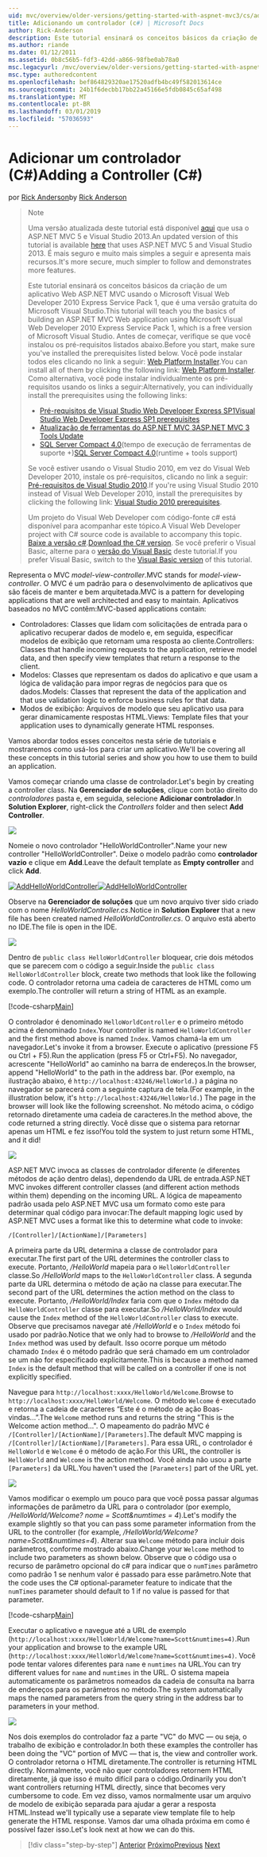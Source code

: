 ```yaml
---
uid: mvc/overview/older-versions/getting-started-with-aspnet-mvc3/cs/adding-a-controller
title: Adicionando um controlador (c#) | Microsoft Docs
author: Rick-Anderson
description: Este tutorial ensinará os conceitos básicos da criação de um aplicativo Web ASP.NET MVC usando o Microsoft Visual Web Developer 2010 Express independentemente Pack 1, que i...
ms.author: riande
ms.date: 01/12/2011
ms.assetid: 0b8c56b5-fdf3-42dd-a866-98fbe0ab78a0
msc.legacyurl: /mvc/overview/older-versions/getting-started-with-aspnet-mvc3/cs/adding-a-controller
msc.type: authoredcontent
ms.openlocfilehash: bef864829320ae17520adfb4bc49f582013614ce
ms.sourcegitcommit: 24b1f6decbb17bb22a45166e5fdb0845c65af498
ms.translationtype: MT
ms.contentlocale: pt-BR
ms.lasthandoff: 03/01/2019
ms.locfileid: "57036593"
---
```

<a name="adding-a-controller-c"></a><span data-ttu-id="9336f-103">Adicionar um controlador (C#)</span><span class="sxs-lookup"><span data-stu-id="9336f-103">Adding a Controller (C#)</span></span>
====================
<span data-ttu-id="9336f-104">por [Rick Anderson]((https://twitter.com/RickAndMSFT))</span><span class="sxs-lookup"><span data-stu-id="9336f-104">by [Rick Anderson]((https://twitter.com/RickAndMSFT))</span></span>

> > [!NOTE]
> > <span data-ttu-id="9336f-105">Uma versão atualizada deste tutorial está disponível [aqui](../../../getting-started/introduction/getting-started.md) que usa o ASP.NET MVC 5 e Visual Studio 2013.</span><span class="sxs-lookup"><span data-stu-id="9336f-105">An updated version of this tutorial is available [here](../../../getting-started/introduction/getting-started.md) that uses ASP.NET MVC 5 and Visual Studio 2013.</span></span> <span data-ttu-id="9336f-106">É mais seguro e muito mais simples a seguir e apresenta mais recursos.</span><span class="sxs-lookup"><span data-stu-id="9336f-106">It's more secure, much simpler to follow and demonstrates more features.</span></span>
> 
> 
> <span data-ttu-id="9336f-107">Este tutorial ensinará os conceitos básicos da criação de um aplicativo Web ASP.NET MVC usando o Microsoft Visual Web Developer 2010 Express Service Pack 1, que é uma versão gratuita do Microsoft Visual Studio.</span><span class="sxs-lookup"><span data-stu-id="9336f-107">This tutorial will teach you the basics of building an ASP.NET MVC Web application using Microsoft Visual Web Developer 2010 Express Service Pack 1, which is a free version of Microsoft Visual Studio.</span></span> <span data-ttu-id="9336f-108">Antes de começar, verifique se que você instalou os pré-requisitos listados abaixo.</span><span class="sxs-lookup"><span data-stu-id="9336f-108">Before you start, make sure you've installed the prerequisites listed below.</span></span> <span data-ttu-id="9336f-109">Você pode instalar todos eles clicando no link a seguir: [Web Platform Installer](https://www.microsoft.com/web/gallery/install.aspx?appid=VWD2010SP1Pack).</span><span class="sxs-lookup"><span data-stu-id="9336f-109">You can install all of them by clicking the following link: [Web Platform Installer](https://www.microsoft.com/web/gallery/install.aspx?appid=VWD2010SP1Pack).</span></span> <span data-ttu-id="9336f-110">Como alternativa, você pode instalar individualmente os pré-requisitos usando os links a seguir:</span><span class="sxs-lookup"><span data-stu-id="9336f-110">Alternatively, you can individually install the prerequisites using the following links:</span></span>
> 
> - [<span data-ttu-id="9336f-111">Pré-requisitos de Visual Studio Web Developer Express SP1</span><span class="sxs-lookup"><span data-stu-id="9336f-111">Visual Studio Web Developer Express SP1 prerequisites</span></span>](https://www.microsoft.com/web/gallery/install.aspx?appid=VWD2010SP1Pack)
> - [<span data-ttu-id="9336f-112">Atualização de ferramentas do ASP.NET MVC 3</span><span class="sxs-lookup"><span data-stu-id="9336f-112">ASP.NET MVC 3 Tools Update</span></span>](https://www.microsoft.com/web/gallery/install.aspx?appsxml=&amp;appid=MVC3)
> - <span data-ttu-id="9336f-113">[SQL Server Compact 4.0](https://www.microsoft.com/web/gallery/install.aspx?appid=SQLCE;SQLCEVSTools_4_0)(tempo de execução de ferramentas de suporte +)</span><span class="sxs-lookup"><span data-stu-id="9336f-113">[SQL Server Compact 4.0](https://www.microsoft.com/web/gallery/install.aspx?appid=SQLCE;SQLCEVSTools_4_0)(runtime + tools support)</span></span>
> 
> <span data-ttu-id="9336f-114">Se você estiver usando o Visual Studio 2010, em vez do Visual Web Developer 2010, instale os pré-requisitos, clicando no link a seguir: [Pré-requisitos de Visual Studio 2010](https://www.microsoft.com/web/gallery/install.aspx?appsxml=&amp;appid=VS2010SP1Pack).</span><span class="sxs-lookup"><span data-stu-id="9336f-114">If you're using Visual Studio 2010 instead of Visual Web Developer 2010, install the prerequisites by clicking the following link: [Visual Studio 2010 prerequisites](https://www.microsoft.com/web/gallery/install.aspx?appsxml=&amp;appid=VS2010SP1Pack).</span></span>
> 
> <span data-ttu-id="9336f-115">Um projeto do Visual Web Developer com código-fonte c# está disponível para acompanhar este tópico.</span><span class="sxs-lookup"><span data-stu-id="9336f-115">A Visual Web Developer project with C# source code is available to accompany this topic.</span></span> <span data-ttu-id="9336f-116">[Baixe a versão c#](https://code.msdn.microsoft.com/Introduction-to-MVC-3-10d1b098).</span><span class="sxs-lookup"><span data-stu-id="9336f-116">[Download the C# version](https://code.msdn.microsoft.com/Introduction-to-MVC-3-10d1b098).</span></span> <span data-ttu-id="9336f-117">Se você preferir o Visual Basic, alterne para o [versão do Visual Basic](../vb/intro-to-aspnet-mvc-3.md) deste tutorial.</span><span class="sxs-lookup"><span data-stu-id="9336f-117">If you prefer Visual Basic, switch to the [Visual Basic version](../vb/intro-to-aspnet-mvc-3.md) of this tutorial.</span></span>


<span data-ttu-id="9336f-118">Representa o MVC *model-view-controller*.</span><span class="sxs-lookup"><span data-stu-id="9336f-118">MVC stands for *model-view-controller*.</span></span> <span data-ttu-id="9336f-119">O MVC é um padrão para o desenvolvimento de aplicativos que são fáceis de manter e bem arquitetada.</span><span class="sxs-lookup"><span data-stu-id="9336f-119">MVC is a pattern for developing applications that are well architected and easy to maintain.</span></span> <span data-ttu-id="9336f-120">Aplicativos baseados no MVC contêm:</span><span class="sxs-lookup"><span data-stu-id="9336f-120">MVC-based applications contain:</span></span>

- <span data-ttu-id="9336f-121">Controladores: Classes que lidam com solicitações de entrada para o aplicativo recuperar dados de modelo e, em seguida, especificar modelos de exibição que retornam uma resposta ao cliente.</span><span class="sxs-lookup"><span data-stu-id="9336f-121">Controllers: Classes that handle incoming requests to the application, retrieve model data, and then specify view templates that return a response to the client.</span></span>
- <span data-ttu-id="9336f-122">Modelos: Classes que representam os dados do aplicativo e que usam a lógica de validação para impor regras de negócios para que os dados.</span><span class="sxs-lookup"><span data-stu-id="9336f-122">Models: Classes that represent the data of the application and that use validation logic to enforce business rules for that data.</span></span>
- <span data-ttu-id="9336f-123">Modos de exibição: Arquivos de modelo que seu aplicativo usa para gerar dinamicamente respostas HTML.</span><span class="sxs-lookup"><span data-stu-id="9336f-123">Views: Template files that your application uses to dynamically generate HTML responses.</span></span>

<span data-ttu-id="9336f-124">Vamos abordar todos esses conceitos nesta série de tutoriais e mostraremos como usá-los para criar um aplicativo.</span><span class="sxs-lookup"><span data-stu-id="9336f-124">We'll be covering all these concepts in this tutorial series and show you how to use them to build an application.</span></span>

<span data-ttu-id="9336f-125">Vamos começar criando uma classe de controlador.</span><span class="sxs-lookup"><span data-stu-id="9336f-125">Let's begin by creating a controller class.</span></span> <span data-ttu-id="9336f-126">Na **Gerenciador de soluções**, clique com botão direito do *controladores* pasta e, em seguida, selecione **Adicionar controlador**.</span><span class="sxs-lookup"><span data-stu-id="9336f-126">In **Solution Explorer**, right-click the *Controllers* folder and then select **Add Controller**.</span></span>

[![](adding-a-controller/_static/image2.png)](adding-a-controller/_static/image1.png)

<span data-ttu-id="9336f-127">Nomeie o novo controlador "HelloWorldController".</span><span class="sxs-lookup"><span data-stu-id="9336f-127">Name your new controller "HelloWorldController".</span></span> <span data-ttu-id="9336f-128">Deixe o modelo padrão como **controlador vazio** e clique em **Add**.</span><span class="sxs-lookup"><span data-stu-id="9336f-128">Leave the default template as **Empty controller** and click **Add**.</span></span>

<span data-ttu-id="9336f-129">[![AddHelloWorldController](adding-a-controller/_static/image4.png)](adding-a-controller/_static/image3.png)</span><span class="sxs-lookup"><span data-stu-id="9336f-129">[![AddHelloWorldController](adding-a-controller/_static/image4.png)](adding-a-controller/_static/image3.png)</span></span>

<span data-ttu-id="9336f-130">Observe na **Gerenciador de soluções** que um novo arquivo tiver sido criado com o nome *HelloWorldController.cs*.</span><span class="sxs-lookup"><span data-stu-id="9336f-130">Notice in **Solution Explorer** that a new file has been created named *HelloWorldController.cs*.</span></span> <span data-ttu-id="9336f-131">O arquivo está aberto no IDE.</span><span class="sxs-lookup"><span data-stu-id="9336f-131">The file is open in the IDE.</span></span>

![](adding-a-controller/_static/image5.png)

<span data-ttu-id="9336f-132">Dentro de `public class HelloWorldController` bloquear, crie dois métodos que se parecem com o código a seguir.</span><span class="sxs-lookup"><span data-stu-id="9336f-132">Inside the `public class HelloWorldController` block, create two methods that look like the following code.</span></span> <span data-ttu-id="9336f-133">O controlador retorna uma cadeia de caracteres de HTML como um exemplo.</span><span class="sxs-lookup"><span data-stu-id="9336f-133">The controller will return a string of HTML as an example.</span></span>

[!code-csharp[Main](adding-a-controller/samples/sample1.cs)]

<span data-ttu-id="9336f-134">O controlador é denominado `HelloWorldController` e o primeiro método acima é denominado `Index`.</span><span class="sxs-lookup"><span data-stu-id="9336f-134">Your controller is named `HelloWorldController` and the first method above is named `Index`.</span></span> <span data-ttu-id="9336f-135">Vamos chamá-la em um navegador.</span><span class="sxs-lookup"><span data-stu-id="9336f-135">Let's invoke it from a browser.</span></span> <span data-ttu-id="9336f-136">Execute o aplicativo (pressione F5 ou Ctrl + F5).</span><span class="sxs-lookup"><span data-stu-id="9336f-136">Run the application (press F5 or Ctrl+F5).</span></span> <span data-ttu-id="9336f-137">No navegador, acrescente "HelloWorld" ao caminho na barra de endereços.</span><span class="sxs-lookup"><span data-stu-id="9336f-137">In the browser, append "HelloWorld" to the path in the address bar.</span></span> <span data-ttu-id="9336f-138">(Por exemplo, na ilustração abaixo, é `http://localhost:43246/HelloWorld.`) a página no navegador se parecerá com a seguinte captura de tela.</span><span class="sxs-lookup"><span data-stu-id="9336f-138">(For example, in the illustration below, it's `http://localhost:43246/HelloWorld.`) The page in the browser will look like the following screenshot.</span></span> <span data-ttu-id="9336f-139">No método acima, o código retornado diretamente uma cadeia de caracteres.</span><span class="sxs-lookup"><span data-stu-id="9336f-139">In the method above, the code returned a string directly.</span></span> <span data-ttu-id="9336f-140">Você disse que o sistema para retornar apenas um HTML e fez isso!</span><span class="sxs-lookup"><span data-stu-id="9336f-140">You told the system to just return some HTML, and it did!</span></span>

![](adding-a-controller/_static/image6.png)

<span data-ttu-id="9336f-141">ASP.NET MVC invoca as classes de controlador diferente (e diferentes métodos de ação dentro delas), dependendo da URL de entrada.</span><span class="sxs-lookup"><span data-stu-id="9336f-141">ASP.NET MVC invokes different controller classes (and different action methods within them) depending on the incoming URL.</span></span> <span data-ttu-id="9336f-142">A lógica de mapeamento padrão usada pelo ASP.NET MVC usa um formato como este para determinar qual código para invocar:</span><span class="sxs-lookup"><span data-stu-id="9336f-142">The default mapping logic used by ASP.NET MVC uses a format like this to determine what code to invoke:</span></span>

`/[Controller]/[ActionName]/[Parameters]`

<span data-ttu-id="9336f-143">A primeira parte da URL determina a classe de controlador para executar.</span><span class="sxs-lookup"><span data-stu-id="9336f-143">The first part of the URL determines the controller class to execute.</span></span> <span data-ttu-id="9336f-144">Portanto, */HelloWorld* mapeia para o `HelloWorldController` classe.</span><span class="sxs-lookup"><span data-stu-id="9336f-144">So */HelloWorld* maps to the `HelloWorldController` class.</span></span> <span data-ttu-id="9336f-145">A segunda parte da URL determina o método de ação na classe para executar.</span><span class="sxs-lookup"><span data-stu-id="9336f-145">The second part of the URL determines the action method on the class to execute.</span></span> <span data-ttu-id="9336f-146">Portanto, */HelloWorld/Index* faria com que o `Index` método da `HelloWorldController` classe para executar.</span><span class="sxs-lookup"><span data-stu-id="9336f-146">So */HelloWorld/Index* would cause the `Index` method of the `HelloWorldController` class to execute.</span></span> <span data-ttu-id="9336f-147">Observe que precisamos navegar até */HelloWorld* e o `Index` método foi usado por padrão.</span><span class="sxs-lookup"><span data-stu-id="9336f-147">Notice that we only had to browse to */HelloWorld* and the `Index` method was used by default.</span></span> <span data-ttu-id="9336f-148">Isso ocorre porque um método chamado `Index` é o método padrão que será chamado em um controlador se um não for especificado explicitamente.</span><span class="sxs-lookup"><span data-stu-id="9336f-148">This is because a method named `Index` is the default method that will be called on a controller if one is not explicitly specified.</span></span>

<span data-ttu-id="9336f-149">Navegue para `http://localhost:xxxx/HelloWorld/Welcome`.</span><span class="sxs-lookup"><span data-stu-id="9336f-149">Browse to `http://localhost:xxxx/HelloWorld/Welcome`.</span></span> <span data-ttu-id="9336f-150">O método `Welcome` é executado e retorna a cadeia de caracteres “Este é o método de ação Boas-vindas...”.</span><span class="sxs-lookup"><span data-stu-id="9336f-150">The `Welcome` method runs and returns the string "This is the Welcome action method...".</span></span> <span data-ttu-id="9336f-151">O mapeamento do padrão MVC é `/[Controller]/[ActionName]/[Parameters]`.</span><span class="sxs-lookup"><span data-stu-id="9336f-151">The default MVC mapping is `/[Controller]/[ActionName]/[Parameters]`.</span></span> <span data-ttu-id="9336f-152">Para essa URL, o controlador é `HelloWorld` e `Welcome` é o método de ação.</span><span class="sxs-lookup"><span data-stu-id="9336f-152">For this URL, the controller is `HelloWorld` and `Welcome` is the action method.</span></span> <span data-ttu-id="9336f-153">Você ainda não usou a parte `[Parameters]` da URL.</span><span class="sxs-lookup"><span data-stu-id="9336f-153">You haven't used the `[Parameters]` part of the URL yet.</span></span>

![](adding-a-controller/_static/image7.png)

<span data-ttu-id="9336f-154">Vamos modificar o exemplo um pouco para que você possa passar algumas informações de parâmetro da URL para o controlador (por exemplo, */HelloWorld/Welcome? nome = Scott&amp;numtimes = 4*).</span><span class="sxs-lookup"><span data-stu-id="9336f-154">Let's modify the example slightly so that you can pass some parameter information from the URL to the controller (for example, */HelloWorld/Welcome?name=Scott&amp;numtimes=4*).</span></span> <span data-ttu-id="9336f-155">Alterar sua `Welcome` método para incluir dois parâmetros, conforme mostrado abaixo.</span><span class="sxs-lookup"><span data-stu-id="9336f-155">Change your `Welcome` method to include two parameters as shown below.</span></span> <span data-ttu-id="9336f-156">Observe que o código usa o recurso de parâmetro opcional do c# para indicar que o `numTimes` parâmetro como padrão 1 se nenhum valor é passado para esse parâmetro.</span><span class="sxs-lookup"><span data-stu-id="9336f-156">Note that the code uses the C# optional-parameter feature to indicate that the `numTimes` parameter should default to 1 if no value is passed for that parameter.</span></span>

[!code-csharp[Main](adding-a-controller/samples/sample2.cs)]

<span data-ttu-id="9336f-157">Executar o aplicativo e navegue até a URL de exemplo (`http://localhost:xxxx/HelloWorld/Welcome?name=Scott&numtimes=4)`.</span><span class="sxs-lookup"><span data-stu-id="9336f-157">Run your application and browse to the example URL (`http://localhost:xxxx/HelloWorld/Welcome?name=Scott&numtimes=4)`.</span></span> <span data-ttu-id="9336f-158">Você pode tentar valores diferentes para `name` e `numtimes` na URL.</span><span class="sxs-lookup"><span data-stu-id="9336f-158">You can try different values for `name` and `numtimes` in the URL.</span></span> <span data-ttu-id="9336f-159">O sistema mapeia automaticamente os parâmetros nomeados da cadeia de consulta na barra de endereços para os parâmetros no método.</span><span class="sxs-lookup"><span data-stu-id="9336f-159">The system automatically maps the named parameters from the query string in the address bar to parameters in your method.</span></span>

![](adding-a-controller/_static/image8.png)

<span data-ttu-id="9336f-160">Nos dois exemplos do controlador faz a parte "VC" do MVC — ou seja, o trabalho de exibição e controlador.</span><span class="sxs-lookup"><span data-stu-id="9336f-160">In both these examples the controller has been doing the "VC" portion of MVC — that is, the view and controller work.</span></span> <span data-ttu-id="9336f-161">O controlador retorna o HTML diretamente.</span><span class="sxs-lookup"><span data-stu-id="9336f-161">The controller is returning HTML directly.</span></span> <span data-ttu-id="9336f-162">Normalmente, você não quer controladores retornem HTML diretamente, já que isso é muito difícil para o código.</span><span class="sxs-lookup"><span data-stu-id="9336f-162">Ordinarily you don't want controllers returning HTML directly, since that becomes very cumbersome to code.</span></span> <span data-ttu-id="9336f-163">Em vez disso, vamos normalmente usar um arquivo de modelo de exibição separada para ajudar a gerar a resposta HTML.</span><span class="sxs-lookup"><span data-stu-id="9336f-163">Instead we'll typically use a separate view template file to help generate the HTML response.</span></span> <span data-ttu-id="9336f-164">Vamos dar uma olhada próxima em como é possível fazer isso.</span><span class="sxs-lookup"><span data-stu-id="9336f-164">Let's look next at how we can do this.</span></span>

> [!div class="step-by-step"]
> <span data-ttu-id="9336f-165">[Anterior](intro-to-aspnet-mvc-3.md)
> [Próximo](adding-a-view.md)</span><span class="sxs-lookup"><span data-stu-id="9336f-165">[Previous](intro-to-aspnet-mvc-3.md)
[Next](adding-a-view.md)</span></span>
